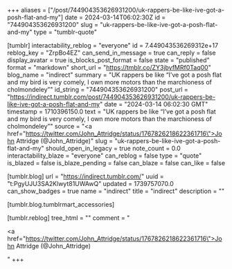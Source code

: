 +++
aliases = ["/post/744904353626931200/uk-rappers-be-like-ive-got-a-posh-flat-and-my"]
date = 2024-03-14T06:02:30Z
id = "744904353626931200"
slug = "uk-rappers-be-like-ive-got-a-posh-flat-and-my"
type = "tumblr-quote"

[tumblr]
interactability_reblog = "everyone"
id = 7.449043536269312e+17
reblog_key = "ZrpBo4EZ"
can_send_in_message = true
can_reply = false
display_avatar = true
is_blocks_post_format = false
state = "published"
format = "markdown"
short_url = "https://tmblr.co/ZY3jbyfMRf0Taq00"
blog_name = "indirect"
summary = "UK rappers be like “I’ve got a posh flat and my bird is very comely, I own more motors than the marchioness of cholmondeley”"
id_string = "744904353626931200"
post_url = "https://indirect.tumblr.com/post/744904353626931200/uk-rappers-be-like-ive-got-a-posh-flat-and-my"
date = "2024-03-14 06:02:30 GMT"
timestamp = 1710396150.0
text = "UK rappers be like &ldquo;I&rsquo;ve got a posh flat and my bird is very comely, I own more motors than the marchioness of cholmondeley&rdquo;"
source = "<a href=\"https://twitter.com/John_Attridge/status/1767826218622361716\">John Attridge (@John_Attridge)</a>"
slug = "uk-rappers-be-like-ive-got-a-posh-flat-and-my"
should_open_in_legacy = true
note_count = 0.0
interactability_blaze = "everyone"
can_reblog = false
type = "quote"
is_blazed = false
is_blaze_pending = false
can_blaze = false
can_like = false

[tumblr.blog]
url = "https://indirect.tumblr.com/"
uuid = "t:PgyUJU3SA2Klwyt81UWAwQ"
updated = 1739757070.0
can_show_badges = true
name = "indirect"
title = "indirect"
description = ""

[tumblr.blog.tumblrmart_accessories]

[tumblr.reblog]
tree_html = ""
comment = "<p><a href=\"https://twitter.com/John_Attridge/status/1767826218622361716\">John Attridge (@John_Attridge)</a></p>"
+++
